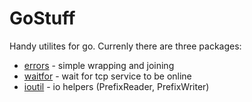 # GoStuff

Handy utilites for go.
Currenly there are three packages:
 - [errors](errors/readme.md) - simple wrapping and joining
 - [waitfor](waitfor/readme.md) - wait for tcp service to be online
 - [ioutil](ioutil/readme.md) - io helpers (PrefixReader, PrefixWriter)
